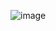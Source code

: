 ![image](https://user-images.githubusercontent.com/89120960/221477150-d90303c0-2cd3-439a-a017-b608403303d8.png)
